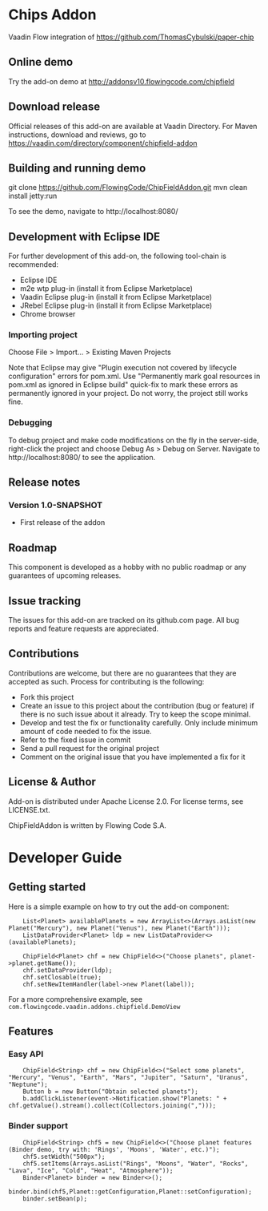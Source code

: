 # Chips Addon

Vaadin Flow integration of https://github.com/ThomasCybulski/paper-chip

## Online demo

Try the add-on demo at http://addonsv10.flowingcode.com/chipfield

## Download release

Official releases of this add-on are available at Vaadin Directory. For Maven instructions, download and reviews, go to https://vaadin.com/directory/component/chipfield-addon

## Building and running demo

git clone https://github.com/FlowingCode/ChipFieldAddon.git
mvn clean install jetty:run

To see the demo, navigate to http://localhost:8080/

## Development with Eclipse IDE

For further development of this add-on, the following tool-chain is recommended:
- Eclipse IDE
- m2e wtp plug-in (install it from Eclipse Marketplace)
- Vaadin Eclipse plug-in (install it from Eclipse Marketplace)
- JRebel Eclipse plug-in (install it from Eclipse Marketplace)
- Chrome browser

### Importing project

Choose File > Import... > Existing Maven Projects

Note that Eclipse may give "Plugin execution not covered by lifecycle configuration" errors for pom.xml. Use "Permanently mark goal resources in pom.xml as ignored in Eclipse build" quick-fix to mark these errors as permanently ignored in your project. Do not worry, the project still works fine. 

### Debugging

To debug project and make code modifications on the fly in the server-side, right-click the project and choose Debug As > Debug on Server. Navigate to http://localhost:8080/ to see the application.
 
## Release notes

### Version 1.0-SNAPSHOT
- First release of the addon

## Roadmap

This component is developed as a hobby with no public roadmap or any guarantees of upcoming releases.

## Issue tracking

The issues for this add-on are tracked on its github.com page. All bug reports and feature requests are appreciated. 

## Contributions

Contributions are welcome, but there are no guarantees that they are accepted as such. Process for contributing is the following:
- Fork this project
- Create an issue to this project about the contribution (bug or feature) if there is no such issue about it already. Try to keep the scope minimal.
- Develop and test the fix or functionality carefully. Only include minimum amount of code needed to fix the issue.
- Refer to the fixed issue in commit
- Send a pull request for the original project
- Comment on the original issue that you have implemented a fix for it

## License & Author

Add-on is distributed under Apache License 2.0. For license terms, see LICENSE.txt.

ChipFieldAddon is written by Flowing Code S.A.

# Developer Guide

## Getting started

Here is a simple example on how to try out the add-on component:

    	List<Planet> availablePlanets = new ArrayList<>(Arrays.asList(new Planet("Mercury"), new Planet("Venus"), new Planet("Earth")));
    	ListDataProvider<Planet> ldp = new ListDataProvider<>(availablePlanets);
    	
    	ChipField<Planet> chf = new ChipField<>("Choose planets", planet->planet.getName());
    	chf.setDataProvider(ldp);
    	chf.setClosable(true);
    	chf.setNewItemHandler(label->new Planet(label));

For a more comprehensive example, see `com.flowingcode.vaadin.addons.chipfield.DemoView`

## Features

### Easy API

    	ChipField<String> chf = new ChipField<>("Select some planets", "Mercury", "Venus", "Earth", "Mars", "Jupiter", "Saturn", "Uranus", "Neptune");
		Button b = new Button("Obtain selected planets");
    	b.addClickListener(event->Notification.show("Planets: " + chf.getValue().stream().collect(Collectors.joining(",")));

### Binder support

        ChipField<String> chf5 = new ChipField<>("Choose planet features (Binder demo, try with: 'Rings', 'Moons', 'Water', etc.)");
        chf5.setWidth("500px");
        chf5.setItems(Arrays.asList("Rings", "Moons", "Water", "Rocks", "Lava", "Ice", "Cold", "Heat", "Atmosphere"));
        Binder<Planet> binder = new Binder<>();
        binder.bind(chf5,Planet::getConfiguration,Planet::setConfiguration);
        binder.setBean(p);